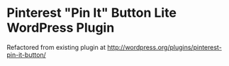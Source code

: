 Pinterest "Pin It" Button Lite WordPress Plugin
===============================================

Refactored from existing plugin at http://wordpress.org/plugins/pinterest-pin-it-button/
